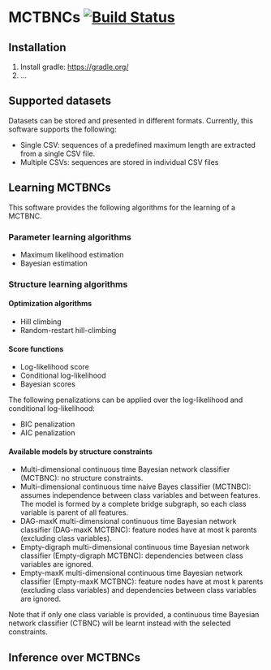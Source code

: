 # MCTBNCs [![Build Status](https://travis-ci.com/carlvilla/MCTBNCs.svg?token=aJzHjLbR53QnhrMdqpW5&branch=master)](https://travis-ci.com/carlvilla/MCTBNCs)
## Installation
1. Install gradle: https://gradle.org/
2. ...

## Supported datasets
Datasets can be stored and presented in different formats. Currently, this software supports the following:
* Single CSV: sequences of a predefined maximum length are extracted from a single CSV file.
* Multiple CSVs: sequences are stored in individual CSV files

## Learning MCTBNCs
This software provides the following algorithms for the learning of a MCTBNC.
### Parameter learning algorithms
* Maximum likelihood estimation
* Bayesian estimation

### Structure learning algorithms
#### Optimization algorithms
* Hill climbing
* Random-restart hill-climbing

#### Score functions
* Log-likelihood score
* Conditional log-likelihood
* Bayesian scores

The following penalizations can be applied over the log-likelihood and conditional log-likelihood:
  * BIC penalization
  * AIC penalization

#### Available models by structure constraints
* Multi-dimensional continuous time Bayesian network classifier (MCTBNC): no structure constraints.
* Multi-dimensional continuous time naive Bayes classifier (MCTNBC): assumes independence between class variables and between features. The model is formed by a complete bridge subgraph, so each class variable is parent of all features.
* DAG-maxK multi-dimensional continuous time Bayesian network classifier (DAG-maxK MCTBNC): feature nodes have at most k parents (excluding class variables).
* Empty-digraph multi-dimensional continuous time Bayesian network classifier (Empty-digraph MCTBNC): dependencies between class variables are ignored.
* Empty-maxK multi-dimensional continuous time Bayesian network classifier (Empty-maxK MCTBNC): feature nodes have at most k parents (excluding class variables) and dependencies between class variables are ignored.

Note that if only one class variable is provided, a continuous time Bayesian network classifier (CTBNC) will be learnt instead with the selected constraints. 

## Inference over MCTBNCs


